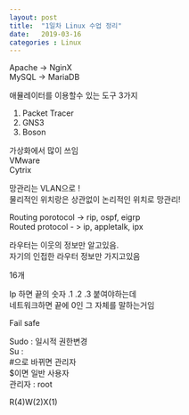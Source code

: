 ```yaml
---
layout: post
title:  "1일차 Linux 수업 정리"
date:   2019-03-16 
categories : Linux
---
```



Apache -> NginX  
MySQL -> MariaDB  
  
애뮬레이터를 이용할수 있는 도구 3가지  
1. Packet Tracer  
2. GNS3  
3. Boson  
  
  
가상화에서 많이 쓰임   
VMware  
Cytrix  
  
  
망관리는 VLAN으로 !   
물리적인 위치랑은 상관없이 논리적인 위치로 망관리!   
  
Routing porotocol -> rip, ospf, eigrp  
Routed protocol - > ip, appletalk, ipx  
  
라우터는 이웃의 정보만 알고있음.  
자기의 인접한 라우터 정보만 가지고있음  
  
16개   
  
Ip 하면 끝의 숫자 .1 .2 .3 붙여야하는데  
네트워크하면 끝에 0인 그 자체를 말하는거임  
  
Fail safe  
  
Sudo : 일시적 권한변경  
Su :  
#으로 바뀌면 관리자  
$이면 일반 사용자  
관리자 : root  
  
R(4)W(2)X(1)  



